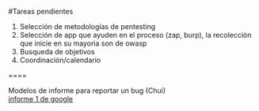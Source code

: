#Tareas pendientes

1. Selección de metodologías de pentesting
2. Selección de app que ayuden en el proceso (zap, burp), la recolección que inicie en su mayoria son de owasp
3. Busqueda de objetivos
4. Coordinación/calendario



====

Modelos de informe para reportar un bug (Chui)  
[informe 1 de google](https://sites.google.com/site/bughunteruniversity/best-reports/account-recovery-xss)
